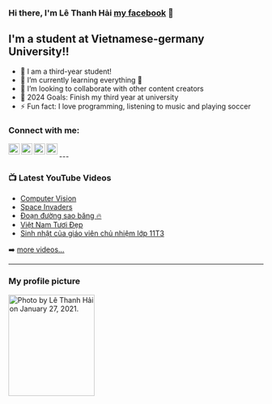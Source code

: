 ### Hi there, I'm Lê Thanh Hải [my facebook][website] 👋 

## I'm a student at Vietnamese-germany University!!

- 🔭 I am a third-year student!
- 🌱 I’m currently learning everything 🤣
- 👯 I’m looking to collaborate with other content creators
- 🥅 2024 Goals: Finish my third year at university
- ⚡ Fun fact: I love programming, listening to music and playing soccer

### Connect with me:

[<img align="left" alt="Facebook.com" width="22px" src="https://encrypted-tbn0.gstatic.com/images?q=tbn:ANd9GcTbUIstkkBc48WXEYG9Gzgx-SHCHSZcl451xw&usqp=CAU" />][website]
[<img align="left" alt="YouTube.com" width="22px" src="https://cdn.jsdelivr.net/npm/simple-icons@v3/icons/youtube.svg" />][youtube]
[<img align="left" alt="TikTok.com" width="22px" src="https://images.rawpixel.com/image_png_social_square/czNmcy1wcml2YXRlL3Jhd3BpeGVsX2ltYWdlcy93ZWJzaXRlX2NvbnRlbnQvdjk4Mi1kMS0wOC5wbmc.png?s=BGpfUTQOIGqojg7YHsRtDK52YmuEVm4b828tuek4ONo" />][tiktok]
[<img align="left" alt="Instagram.com" width="22px" src="https://cdn.jsdelivr.net/npm/simple-icons@v3/icons/instagram.svg" />][instagram]

<br />
---

### 📺 Latest YouTube Videos

<!-- YOUTUBE:START -->
- [Computer Vision](https://www.youtube.com/watch?v=-VESuHOmaJk)
- [Space Invaders](https://www.youtube.com/watch?v=rHdJcelfU3A&t=603s)
- [Đoạn đường sao băng 🔥](https://www.youtube.com/watch?v=BKkT0aTEmW4)
- [Việt Nam Tươi Đẹp](https://www.youtube.com/watch?v=J6VfLOm0Vkc)
- [Sinh nhật của giáo viên chủ nhiệm lớp 11T3](https://www.youtube.com/watch?v=sr_Gay7D_EA)
<!-- YOUTUBE:END -->

➡️ [more videos...](https://www.youtube.com/watch?v=66k1mT3Uebc)

---

### My profile picture
<img alt="Photo by Lê Thanh Hải on January 27, 2021." class="x5yr21d xu96u03 x10l6tqk x13vifvy x87ps6o xh8yej3" crossorigin="anonymous" decoding="auto" style="object-fit: cover;"  width=170px height=200px sizes="10px" srcset="https://instagram.fsgn2-4.fna.fbcdn.net/v/t51.2885-15/142802501_536282617257717_5417781672284559735_n.jpg?stp=dst-jpg_e35_p1080x1080&amp;_nc_ht=instagram.fsgn2-4.fna.fbcdn.net&amp;_nc_cat=109&amp;_nc_ohc=YZKWP8BVjmcAX-K8Rgp&amp;edm=ACWDqb8BAAAA&amp;ccb=7-5&amp;ig_cache_key=MjQ5NjM0NzYzMDUzNjU0MDY1Mg%3D%3D.2-ccb7-5&amp;oh=00_AfAy2JvoV8oGjp4y9GVhcVkPDBFaFlLZ-qOd6UUornSh0w&amp;oe=641AFF97&amp;_nc_sid=1527a3 1080w,https://instagram.fsgn2-4.fna.fbcdn.net/v/t51.2885-15/142802501_536282617257717_5417781672284559735_n.jpg?stp=dst-jpg_e35_p720x720&amp;_nc_ht=instagram.fsgn2-4.fna.fbcdn.net&amp;_nc_cat=109&amp;_nc_ohc=YZKWP8BVjmcAX-K8Rgp&amp;edm=ACWDqb8BAAAA&amp;ccb=7-5&amp;ig_cache_key=MjQ5NjM0NzYzMDUzNjU0MDY1Mg%3D%3D.2-ccb7-5&amp;oh=00_AfCgKZX300w98CTiJRUvNJgT8ZetyZmUb1wNtOkUtGu53A&amp;oe=641AFF97&amp;_nc_sid=1527a3 720w,https://instagram.fsgn2-4.fna.fbcdn.net/v/t51.2885-15/142802501_536282617257717_5417781672284559735_n.jpg?stp=dst-jpg_e35_p640x640_sh0.08&amp;_nc_ht=instagram.fsgn2-4.fna.fbcdn.net&amp;_nc_cat=109&amp;_nc_ohc=YZKWP8BVjmcAX-K8Rgp&amp;edm=ACWDqb8BAAAA&amp;ccb=7-5&amp;ig_cache_key=MjQ5NjM0NzYzMDUzNjU0MDY1Mg%3D%3D.2-ccb7-5&amp;oh=00_AfBlYsAI9Ns3pmQjL23DoPaf3nULTeFaPOaijhul2bPIDw&amp;oe=641AFF97&amp;_nc_sid=1527a3 640w,https://instagram.fsgn2-4.fna.fbcdn.net/v/t51.2885-15/142802501_536282617257717_5417781672284559735_n.jpg?stp=dst-jpg_e35_p480x480&amp;_nc_ht=instagram.fsgn2-4.fna.fbcdn.net&amp;_nc_cat=109&amp;_nc_ohc=YZKWP8BVjmcAX-K8Rgp&amp;edm=ACWDqb8BAAAA&amp;ccb=7-5&amp;ig_cache_key=MjQ5NjM0NzYzMDUzNjU0MDY1Mg%3D%3D.2-ccb7-5&amp;oh=00_AfC3NyEc-3aoLtmpVU9gjoYRyC11NXxy5sygXjzJxb5bfA&amp;oe=641AFF97&amp;_nc_sid=1527a3 480w,https://instagram.fsgn2-4.fna.fbcdn.net/v/t51.2885-15/142802501_536282617257717_5417781672284559735_n.jpg?stp=dst-jpg_e35_p320x320&amp;_nc_ht=instagram.fsgn2-4.fna.fbcdn.net&amp;_nc_cat=109&amp;_nc_ohc=YZKWP8BVjmcAX-K8Rgp&amp;edm=ACWDqb8BAAAA&amp;ccb=7-5&amp;ig_cache_key=MjQ5NjM0NzYzMDUzNjU0MDY1Mg%3D%3D.2-ccb7-5&amp;oh=00_AfBT1XBBkWxqc62eRmtJE4wS6dyY-ntJjeYqKd5pZOLNPw&amp;oe=641AFF97&amp;_nc_sid=1527a3 320w,https://instagram.fsgn2-4.fna.fbcdn.net/v/t51.2885-15/142802501_536282617257717_5417781672284559735_n.jpg?stp=dst-jpg_e35_p240x240&amp;_nc_ht=instagram.fsgn2-4.fna.fbcdn.net&amp;_nc_cat=109&amp;_nc_ohc=YZKWP8BVjmcAX-K8Rgp&amp;edm=ACWDqb8BAAAA&amp;ccb=7-5&amp;ig_cache_key=MjQ5NjM0NzYzMDUzNjU0MDY1Mg%3D%3D.2-ccb7-5&amp;oh=00_AfBd7XVMrzC-xxikFQ21UpHTKIu1vrmzHDhHzLjuBePhoQ&amp;oe=641AFF97&amp;_nc_sid=1527a3 240w" src="https://instagram.fsgn2-4.fna.fbcdn.net/v/t51.2885-15/142802501_536282617257717_5417781672284559735_n.jpg?stp=dst-jpg_e35&amp;_nc_ht=instagram.fsgn2-4.fna.fbcdn.net&amp;_nc_cat=109&amp;_nc_ohc=YZKWP8BVjmcAX-K8Rgp&amp;edm=ACWDqb8BAAAA&amp;ccb=7-5&amp;ig_cache_key=MjQ5NjM0NzYzMDUzNjU0MDY1Mg%3D%3D.2-ccb7-5&amp;oh=00_AfCBXHiDzyJgPYkQ5IjMMdCdkC62yrCzlrlif_HsMuqyuw&amp;oe=641AFF97&amp;_nc_sid=1527a3">


</details>

[website]: https://www.facebook.com/profile.php?id=100014373425372
[tiktok]: https://www.tiktok.com/@hailu2003?lang=vi-VN&is_copy_url=1&is_from_webapp=v1
[youtube]: https://youtube.com/codeSTACKr
[instagram]: https://www.instagram.com/thenhai2k3/
